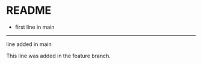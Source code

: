 # README
- first line in main
 ---
 line added in main
 
 This line was added in the feature branch.
